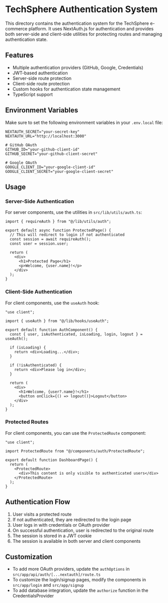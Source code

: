 # TechSphere Authentication System

This directory contains the authentication system for the TechSphere e-commerce platform. It uses NextAuth.js for authentication and provides both server-side and client-side utilities for protecting routes and managing authentication state.

## Features

- Multiple authentication providers (GitHub, Google, Credentials)
- JWT-based authentication
- Server-side route protection
- Client-side route protection
- Custom hooks for authentication state management
- TypeScript support

## Environment Variables

Make sure to set the following environment variables in your `.env.local` file:

```
NEXTAUTH_SECRET="your-secret-key"
NEXTAUTH_URL="http://localhost:3000"

# GitHub OAuth
GITHUB_ID="your-github-client-id"
GITHUB_SECRET="your-github-client-secret"

# Google OAuth
GOOGLE_CLIENT_ID="your-google-client-id"
GOOGLE_CLIENT_SECRET="your-google-client-secret"
```

## Usage

### Server-Side Authentication

For server components, use the utilities in `src/lib/utils/auth.ts`:

```tsx
import { requireAuth } from "@/lib/utils/auth";

export default async function ProtectedPage() {
  // This will redirect to login if not authenticated
  const session = await requireAuth();
  const user = session.user;

  return (
    <div>
      <h1>Protected Page</h1>
      <p>Welcome, {user.name}!</p>
    </div>
  );
}
```

### Client-Side Authentication

For client components, use the `useAuth` hook:

```tsx
"use client";

import { useAuth } from "@/lib/hooks/useAuth";

export default function AuthComponent() {
  const { user, isAuthenticated, isLoading, login, logout } = useAuth();

  if (isLoading) {
    return <div>Loading...</div>;
  }

  if (!isAuthenticated) {
    return <div>Please log in</div>;
  }

  return (
    <div>
      <h1>Welcome, {user?.name}!</h1>
      <button onClick={() => logout()}>Logout</button>
    </div>
  );
}
```

### Protected Routes

For client components, you can use the `ProtectedRoute` component:

```tsx
"use client";

import ProtectedRoute from "@/components/auth/ProtectedRoute";

export default function DashboardPage() {
  return (
    <ProtectedRoute>
      <div>This content is only visible to authenticated users</div>
    </ProtectedRoute>
  );
}
```

## Authentication Flow

1. User visits a protected route
2. If not authenticated, they are redirected to the login page
3. User logs in with credentials or OAuth provider
4. On successful authentication, user is redirected to the original route
5. The session is stored in a JWT cookie
6. The session is available in both server and client components

## Customization

- To add more OAuth providers, update the `authOptions` in `src/app/api/auth/[...nextauth]/route.ts`
- To customize the login/signup pages, modify the components in `src/app/login` and `src/app/signup`
- To add database integration, update the `authorize` function in the CredentialsProvider 